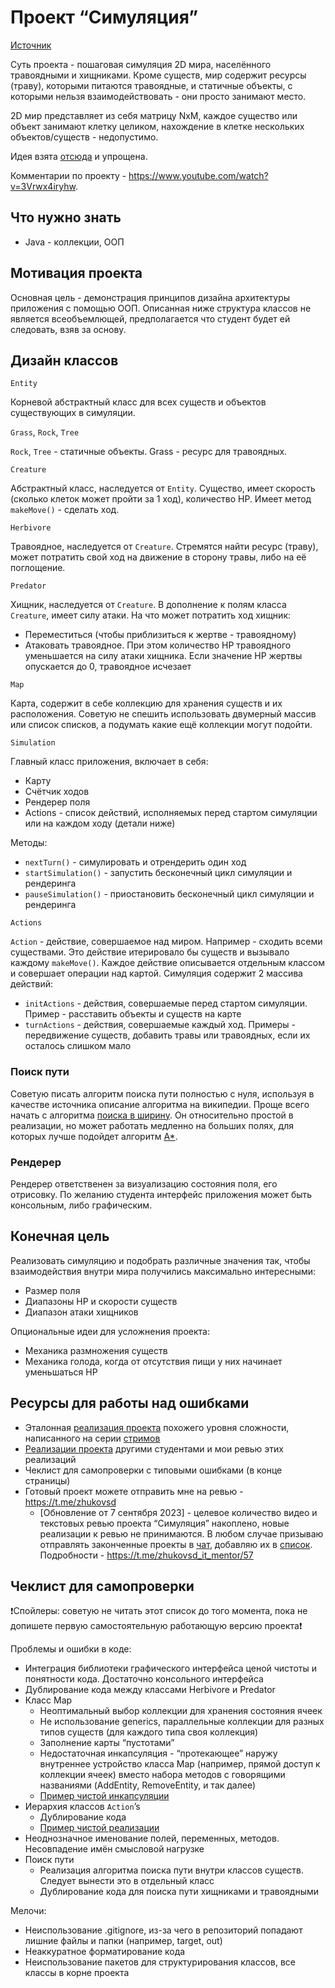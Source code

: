# Проект “Симуляция”

[Источник](https://zhukovsd.github.io/java-backend-learning-course/projects/simulation/)

Суть проекта - пошаговая симуляция 2D мира, населённого травоядными и хищниками. Кроме существ, мир содержит ресурсы (траву), которыми питаются травоядные, и статичные объекты, с которыми нельзя взаимодействовать - они просто занимают место.

2D мир представляет из себя матрицу NxM, каждое существо или объект занимают клетку целиком, нахождение в клетке нескольких объектов/существ - недопустимо.

Идея взята [отсюда](https://www.youtube.com/watch?v=SfEZSyvbj2w) и упрощена.

Комментарии по проекту - https://www.youtube.com/watch?v=3Vrwx4iryhw.

## Что нужно знать

* Java - коллекции, ООП

## Мотивация проекта

Основная цель - демонстрация принципов дизайна архитектуры приложения с помощью ООП. Описанная ниже структура классов не является всеобъемлющей, предполагается что студент будет ей следовать, взяв за основу.

## Дизайн классов
`Entity`

Корневой абстрактный класс для всех существ и объектов существующих в симуляции.

`Grass`, `Rock`, `Tree`

`Rock`, `Tree` - статичные объекты. Grass - ресурс для травоядных.

`Creature`

Абстрактный класс, наследуется от `Entity`. Существо, имеет скорость (сколько клеток может пройти за 1 ход), количество HP. Имеет метод `makeMove()` - сделать ход.

`Herbivore`

Травоядное, наследуется от `Creature`. Стремятся найти ресурс (траву), может потратить свой ход на движение в сторону травы, либо на её поглощение.

`Predator`

Хищник, наследуется от `Creature`. В дополнение к полям класса `Creature`, имеет силу атаки. На что может потратить ход хищник:

* Переместиться (чтобы приблизиться к жертве - травоядному)
* Атаковать травоядное. При этом количество HP травоядного уменьшается на силу атаки хищника. Если значение HP жертвы опускается до 0, травоядное исчезает

`Map`

Карта, содержит в себе коллекцию для хранения существ и их расположения. Советую не спешить использовать двумерный массив или список списков, а подумать какие ещё коллекции могут подойти.

`Simulation`

Главный класс приложения, включает в себя:

* Карту
* Счётчик ходов
* Рендерер поля
* Actions - список действий, исполняемых перед стартом симуляции или на каждом ходу (детали ниже)

Методы:

* `nextTurn()` - симулировать и отрендерить один ход
* `startSimulation()` - запустить бесконечный цикл симуляции и рендеринга
* `pauseSimulation()` - приостановить бесконечный цикл симуляции и рендеринга

`Actions`

`Action` - действие, совершаемое над миром. Например - сходить всеми существами. Это действие итерировало бы существ и вызывало каждому `makeMove()`. Каждое действие описывается отдельным классом и совершает операции над картой. Симуляция содержит 2 массива действий:

* `initActions` - действия, совершаемые перед стартом симуляции. Пример - расставить объекты и существ на карте
* `turnActions` - действия, совершаемые каждый ход. Примеры - передвижение существ, добавить травы или травоядных, если их осталось слишком мало

### Поиск пути

Советую писать алгоритм поиска пути полностью с нуля, используя в качестве источника описание алгоритма на википедии. Проще всего начать с алгоритма [поиска в ширину](https://ru.wikipedia.org/wiki/%D0%9F%D0%BE%D0%B8%D1%81%D0%BA_%D0%B2_%D1%88%D0%B8%D1%80%D0%B8%D0%BD%D1%83). Он относительно простой в реализации, но может работать медленно на больших полях, для которых лучше подойдет алгоритм [A*](https://ru.wikipedia.org/wiki/A*).

### Рендерер

Рендерер ответственен за визуализацию состояния поля, его отрисовку. По желанию студента интерфейс приложения может быть консольным, либо графическим.

## Конечная цель

Реализовать симуляцию и подобрать различные значения так, чтобы взаимодействия внутри мира получились максимально интересными:

* Размер поля
* Диапазоны HP и скорости существ
* Диапазон атаки хищников

Опциональные идеи для усложнения проекта:

* Механика размножения существ
* Механика голода, когда от отсутствия пищи у них начинает уменьшаться HP

## Ресурсы для работы над ошибками

* Эталонная [реализация проекта](https://github.com/zhukovsd/chess) похожего уровня сложности, написанного на серии [стримов](https://www.youtube.com/watch?v=Pzydm8GZzMs)
* [Реализации проекта](https://zhukovsd.github.io/java-backend-learning-course/finished-projects/simulation/) другими студентами и мои ревью этих реализаций
* Чеклист для самопроверки с типовыми ошибками (в конце страницы)
* Готовый проект можете отправить мне на ревью - https://t.me/zhukovsd
    * [Обновление от 7 сентября 2023] - целевое количество видео и текстовых ревью проекта “Симуляция” накоплено, новые реализации к ревью не принимаются. В любом случае призываю отправлять законченные проекты в [чат](https://t.me/zhukovsd_it_chat), добавляю их в [список](https://zhukovsd.github.io/java-backend-learning-course/finished-projects/simulation/). Подробности - https://t.me/zhukovsd_it_mentor/57

## Чеклист для самопроверки

❗️Спойлеры: советую не читать этот список до того момента, пока не допишете первую самостоятельную работающую версию проекта❗️

Проблемы и ошибки в коде:

* Интеграция библиотеки графического интерфейса ценой чистоты и понятности кода. Достаточно консольного интерфейса
* Дублирование кода между классами Herbivore и Predator
* Класс Map
    * Неоптимальный выбор коллекции для хранения состояния ячеек
    * Не использование generics, параллельные коллекции для разных типов существ (для каждого типа своя коллекция)
    * Заполнение карты “пустотами”
    * Недостаточная инкапсуляция - “протекающее” наружу внутреннее устройство класса Map (например, прямой доступ к коллекции ячеек) вместо набора методов с говорящими названиями (AddEntity, RemoveEntity, и так далее)
    * [Пример чистой инкапсуляции](https://gist.github.com/zhukovsd/7813f34044f69dc160681db88e654b71#map)
* Иерархия классов `Action`’s
    * Дублирование кода
    * [Пример чистой реализации](https://github.com/immagixe/Matrix2077/tree/master/src/main/java/main/java/Matrix2077/actions)
* Неоднозначное именование полей, переменных, методов. Несовпадение имён смысловой нагрузке 
* Поиск пути
    * Реализация алгоритма поиска пути внутри классов существ. Следует вынести это в отдельный класс
    * Дублирование кода для поиска пути хищниками и травоядными

Мелочи:

* Неиспользование .gitignore, из-за чего в репозиторий попадают лишние файлы и папки (например, target, out)
* Неаккуратное форматирование кода
* Неиспользование пакетов для структурирования классов, все классы в корне проекта